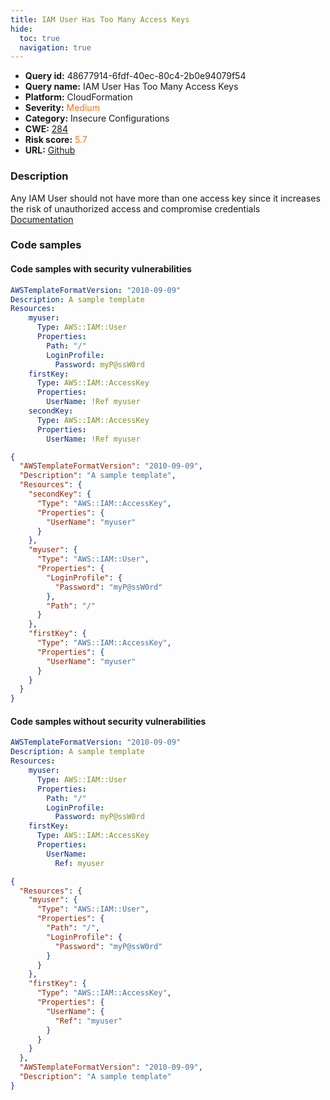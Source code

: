 ```yaml
---
title: IAM User Has Too Many Access Keys
hide:
  toc: true
  navigation: true
---
```


<style>
  .highlight .hll {
    background-color: #ff171742;
  }
  .md-content {
    max-width: 1100px;
    margin: 0 auto;
  }
</style>

-   **Query id:** 48677914-6fdf-40ec-80c4-2b0e94079f54
-   **Query name:** IAM User Has Too Many Access Keys
-   **Platform:** CloudFormation
-   **Severity:** <span style="color:#ff7213">Medium</span>
-   **Category:** Insecure Configurations
-   **CWE:** <a href="https://cwe.mitre.org/data/definitions/284.html" onclick="newWindowOpenerSafe(event, 'https://cwe.mitre.org/data/definitions/284.html')">284</a>
-   **Risk score:** <span style="color:#ff7213">5.7</span>
-   **URL:** [Github](https://github.com/Checkmarx/kics/tree/master/assets/queries/cloudFormation/aws/iam_user_too_many_access_keys)

### Description
Any IAM User should not have more than one access key since it increases the risk of unauthorized access and compromise credentials<br>
[Documentation](https://docs.aws.amazon.com/AWSCloudFormation/latest/UserGuide/aws-properties-iam-accesskey.html)

### Code samples
#### Code samples with security vulnerabilities
```yaml title="Positive test num. 1 - yaml file" hl_lines="10 14"
AWSTemplateFormatVersion: "2010-09-09"
Description: A sample template
Resources:
    myuser:
      Type: AWS::IAM::User
      Properties:
        Path: "/"
        LoginProfile:
          Password: myP@ssW0rd
    firstKey:
      Type: AWS::IAM::AccessKey
      Properties:
        UserName: !Ref myuser
    secondKey:
      Type: AWS::IAM::AccessKey
      Properties:
        UserName: !Ref myuser
```
```json title="Positive test num. 2 - json file" hl_lines="20 5"
{
  "AWSTemplateFormatVersion": "2010-09-09",
  "Description": "A sample template",
  "Resources": {
    "secondKey": {
      "Type": "AWS::IAM::AccessKey",
      "Properties": {
        "UserName": "myuser"
      }
    },
    "myuser": {
      "Type": "AWS::IAM::User",
      "Properties": {
        "LoginProfile": {
          "Password": "myP@ssW0rd"
        },
        "Path": "/"
      }
    },
    "firstKey": {
      "Type": "AWS::IAM::AccessKey",
      "Properties": {
        "UserName": "myuser"
      }
    }
  }
}

```


#### Code samples without security vulnerabilities
```yaml title="Negative test num. 1 - yaml file"
AWSTemplateFormatVersion: "2010-09-09"
Description: A sample template
Resources:
    myuser:
      Type: AWS::IAM::User
      Properties:
        Path: "/"
        LoginProfile:
          Password: myP@ssW0rd
    firstKey:
      Type: AWS::IAM::AccessKey
      Properties:
        UserName:
          Ref: myuser
```
```json title="Negative test num. 2 - json file"
{
  "Resources": {
    "myuser": {
      "Type": "AWS::IAM::User",
      "Properties": {
        "Path": "/",
        "LoginProfile": {
          "Password": "myP@ssW0rd"
        }
      }
    },
    "firstKey": {
      "Type": "AWS::IAM::AccessKey",
      "Properties": {
        "UserName": {
          "Ref": "myuser"
        }
      }
    }
  },
  "AWSTemplateFormatVersion": "2010-09-09",
  "Description": "A sample template"
}

```

